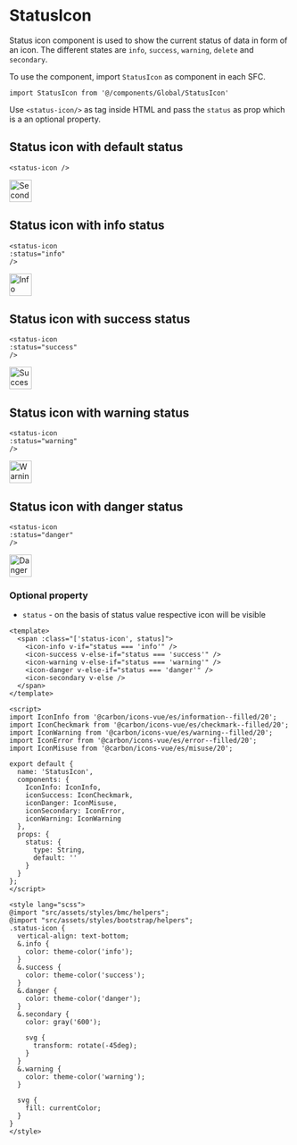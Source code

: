 # StatusIcon

Status icon component is used to show the current status of data in form of an icon. The different states are `info`, `success`, `warning`, `delete` and `secondary`.

To use the component, import `StatusIcon` as component in each SFC.

```vue
import StatusIcon from '@/components/Global/StatusIcon'
```

Use `<status-icon/>` as tag inside HTML and pass the `status` as prop which is a an optional property.

## Status icon with default status

```vue
<status-icon />
```

<img :src="$withBase('/secondary.png')" alt="Secondary icon" style="max-width:40px; height:40px">

## Status icon with info status

```vue
<status-icon
:status="info"
/>
```

<img :src="$withBase('/info.png')" alt="Info icon" style="max-width:40px; height:40px">

## Status icon with success status

```vue
<status-icon
:status="success"
/>
```

<img :src="$withBase('/success.png')" alt="Success icon" style="max-width:40px; height:40px">

## Status icon with warning status

```vue
<status-icon
:status="warning"
/>
```

<img :src="$withBase('/warning.png')" alt="Warning icon" style="max-width:40px; height:40px">

## Status icon with danger status

```vue
<status-icon
:status="danger"
/>
```

<img :src="$withBase('/danger.png')" alt="Danger icon example" style="max-width:40px; height:40px">

### Optional property

- `status` - on the basis of status value respective icon will be visible

```vue
<template>
  <span :class="['status-icon', status]">
    <icon-info v-if="status === 'info'" />
    <icon-success v-else-if="status === 'success'" />
    <icon-warning v-else-if="status === 'warning'" />
    <icon-danger v-else-if="status === 'danger'" />
    <icon-secondary v-else />
  </span>
</template>

<script>
import IconInfo from '@carbon/icons-vue/es/information--filled/20';
import IconCheckmark from '@carbon/icons-vue/es/checkmark--filled/20';
import IconWarning from '@carbon/icons-vue/es/warning--filled/20';
import IconError from '@carbon/icons-vue/es/error--filled/20';
import IconMisuse from '@carbon/icons-vue/es/misuse/20';

export default {
  name: 'StatusIcon',
  components: {
    IconInfo: IconInfo,
    iconSuccess: IconCheckmark,
    iconDanger: IconMisuse,
    iconSecondary: IconError,
    iconWarning: IconWarning
  },
  props: {
    status: {
      type: String,
      default: ''
    }
  }
};
</script>

<style lang="scss">
@import "src/assets/styles/bmc/helpers";
@import "src/assets/styles/bootstrap/helpers";
.status-icon {
  vertical-align: text-bottom;
  &.info {
    color: theme-color('info');
  }
  &.success {
    color: theme-color('success');
  }
  &.danger {
    color: theme-color('danger');
  }
  &.secondary {
    color: gray('600');

    svg {
      transform: rotate(-45deg);
    }
  }
  &.warning {
    color: theme-color('warning');
  }

  svg {
    fill: currentColor;
  }
}
</style>
```
